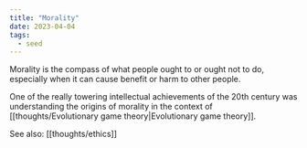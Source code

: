 ```yaml
---
title: "Morality"
date: 2023-04-04
tags:
  - seed
---
```


Morality is the compass of what people ought to or ought not to do, especially when it can cause benefit or harm to other people.

One of the really towering intellectual achievements of the 20th century was understanding the origins of morality in the context of [[thoughts/Evolutionary game theory|Evolutionary game theory]].

See also: [[thoughts/ethics]]
